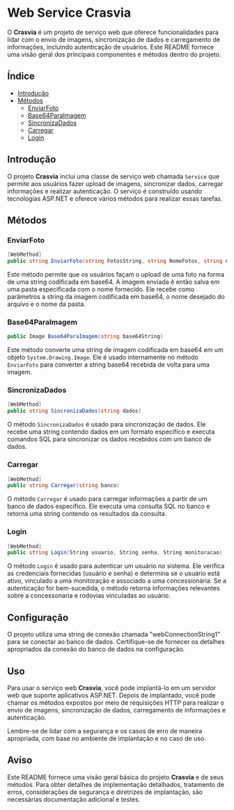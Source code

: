# Web Service Crasvia

O **Crasvia** é um projeto de serviço web que oferece funcionalidades para lidar com o envio de imagens, sincronização de dados e carregamento de informações, incluindo autenticação de usuários. Este README fornece uma visão geral dos principais componentes e métodos dentro do projeto.

## Índice

- [Introdução](#introdução)
- [Métodos](#métodos)
  - [EnviarFoto](#enviarfoto)
  - [Base64ParaImagem](#base64paraimagem)
  - [SincronizaDados](#sincronizadados)
  - [Carregar](#carregar)
  - [Login](#login)

## Introdução

O projeto **Crasvia** inclui uma classe de serviço web chamada `Service` que permite aos usuários fazer upload de imagens, sincronizar dados, carregar informações e realizar autenticação. O serviço é construído usando tecnologias ASP.NET e oferece vários métodos para realizar essas tarefas.

## Métodos

### EnviarFoto

```csharp
[WebMethod]
public string EnviarFoto(string FotosString, string NomeFotos, string nomePasta)
```

Este método permite que os usuários façam o upload de uma foto na forma de uma string codificada em base64. A imagem enviada é então salva em uma pasta especificada com o nome fornecido. Ele recebe como parâmetros a string da imagem codificada em base64, o nome desejado do arquivo e o nome da pasta.

### Base64ParaImagem

```csharp
public Image Base64ParaImagem(string base64String)
```

Este método converte uma string de imagem codificada em base64 em um objeto `System.Drawing.Image`. Ele é usado internamente no método `EnviarFoto` para converter a string base64 recebida de volta para uma imagem.

### SincronizaDados

```csharp
[WebMethod]
public string SincronizaDados(string dados)
```

O método `SincronizaDados` é usado para sincronização de dados. Ele recebe uma string contendo dados em um formato específico e executa comandos SQL para sincronizar os dados recebidos com um banco de dados.

### Carregar

```csharp
[WebMethod]
public string Carregar(string banco)
```

O método `Carregar` é usado para carregar informações a partir de um banco de dados específico. Ele executa uma consulta SQL no banco e retorna uma string contendo os resultados da consulta.

### Login

```csharp
[WebMethod]
public string Login(String usuario, String senha, String monitoracao)
```

O método `Login` é usado para autenticar um usuário no sistema. Ele verifica as credenciais fornecidas (usuário e senha) e determina se o usuário está ativo, vinculado a uma monitoração e associado a uma concessionária. Se a autenticação for bem-sucedida, o método retorna informações relevantes sobre a concessonaria e rodovias vinculadas ao usuário.

## Configuração

O projeto utiliza uma string de conexão chamada "webConnectionString1" para se conectar ao banco de dados. Certifique-se de fornecer os detalhes apropriados da conexão do banco de dados na configuração.

## Uso

Para usar o serviço web **Crasvia**, você pode implantá-lo em um servidor web que suporte aplicativos ASP.NET. Depois de implantado, você pode chamar os métodos expostos por meio de requisições HTTP para realizar o envio de imagens, sincronização de dados, carregamento de informações e autenticação.

Lembre-se de lidar com a segurança e os casos de erro de maneira apropriada, com base no ambiente de implantação e no caso de uso.

## Aviso

Este README fornece uma visão geral básica do projeto **Crasvia** e de seus métodos. Para obter detalhes de implementação detalhados, tratamento de erros, considerações de segurança e diretrizes de implantação, são necessárias documentação adicional e testes.

